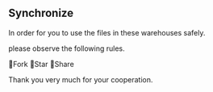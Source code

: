 ## Synchronize

In order for you to use the files in these warehouses safely.

please observe the following rules.

🚫Fork 🚫Star 🚫Share

Thank you very much for your cooperation.
